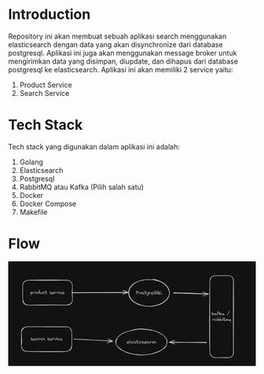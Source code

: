 # Introduction
Repository ini akan membuat sebuah aplikasi search menggunakan elasticsearch dengan data yang akan disynchronize dari database postgresql. Aplikasi ini juga akan menggunakan message broker untuk mengirimkan data yang disimpan, diupdate, dan dihapus dari database postgresql ke elasticsearch. Aplikasi ini akan memiliki 2 service yaitu:
1. Product Service
2. Search Service

# Tech Stack
Tech stack yang digunakan dalam aplikasi ini adalah:
1. Golang
2. Elasticsearch
3. Postgresql
4. RabbitMQ atau Kafka (Pilih salah satu)
5. Docker
6. Docker Compose
7. Makefile

# Flow
![search](./images/image.png)
